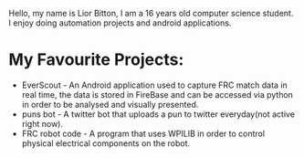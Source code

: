 Hello, my name is Lior Bitton, I am a 16 years old computer science student. I enjoy doing automation projects and android applications.
# My Favourite Projects:
* EverScout - An Android application used to capture FRC match data in real time, the data is stored in FireBase and can be accessed via python in order to be analysed and visually presented.
* puns bot - A twitter bot that uploads a pun to twitter everyday(not active right now).
* FRC robot code - A program that uses WPILIB in order to control physical electrical components on the robot.
